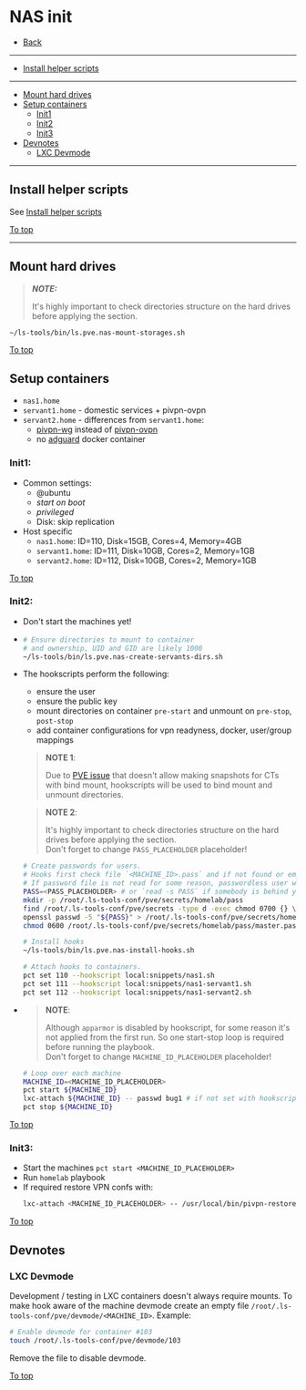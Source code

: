 # <a id="top"></a> NAS init

* [Back](readme.md)
---
* [Install helper scripts](#install-helper-scripts)
---
* [Mount hard drives](#mount-hard-drives)
* [Setup containers](#setup-containers)
  * [Init1](#setup-containers-init1)
  * [Init2](#setup-containers-init2)
  * [Init3](#setup-containers-init3)
* [Devnotes](#devnotes)
  * [LXC Devmode](#devnotes-lxc-devmode)
---

## Install helper scripts

See [Install helper scripts](../readme.md#pre-setup-install-helper-scripts)

[To top]

---

## Mount hard drives

> **_NOTE:_**
>
> It's highly important to check directories structure on the hard drives before applying the section.  

```sh
~/ls-tools/bin/ls.pve.nas-mount-storages.sh
```

[To top]

## Setup containers

* `nas1.home`
* `servant1.home` - domestic services + pivpn-ovpn
* `servant2.home` - differences from `servant1.home`:
  * [pivpn-wg](https://docs.pivpn.io/wireguard/) instead of [pivpn-ovpn](https://docs.pivpn.io/openvpn/)
  * no [adguard](https://hub.docker.com/r/adguard/adguardhome) docker container

### <a id="setup-containers-init1"></a> Init1:
* Common settings:
  * @ubuntu
  * _start on boot_
  * _privileged_
  * Disk: skip replication
* Host specific
  * `nas1.home`: ID=110, Disk=15GB, Cores=4, Memory=4GB
  * `servant1.home`: ID=111, Disk=10GB, Cores=2, Memory=1GB
  * `servant2.home`: ID=112, Disk=10GB, Cores=2, Memory=1GB

[To top]

### <a id="setup-containers-init2"></a> Init2:

* Don't start the machines yet!
* ```sh
  # Ensure directories to mount to container
  # and ownership, UID and GID are likely 1000
  ~/ls-tools/bin/ls.pve.nas-create-servants-dirs.sh
  ```
* The hookscripts perform the following:
  * ensure the user
  * ensure the public key
  * mount directories on container `pre-start` and unmount on `pre-stop`, `post-stop`
  * add container configurations for vpn readyness, docker, user/group mappings

  > **NOTE 1**:
  >
  > Due to [PVE issue](https://bugzilla.proxmox.com/show_bug.cgi?id=1007) that doesn't allow making snapshots for CTs with bind mount, hookscripts will be used to bind mount and unmount directories.

  > **NOTE 2**:
  >
  > It's highly important to check directories structure on the hard drives before applying the section.  
  > Don't forget to change `PASS_PLACEHOLDER` placeholder!

  ```sh
  # Create passwords for users.
  # Hooks first check file `<MACHINE_ID>.pass` and if not found or empty tries `master.pass`.
  # If password file is not read for some reason, passwordless user will be created.
  PASS=<PASS_PLACEHOLDER> # or `read -s PASS` if somebody is behind you shoulder
  mkdir -p /root/.ls-tools-conf/pve/secrets/homelab/pass
  find /root/.ls-tools-conf/pve/secrets -type d -exec chmod 0700 {} \;
  openssl passwd -5 "${PASS}" > /root/.ls-tools-conf/pve/secrets/homelab/pass/master.pass
  chmod 0600 /root/.ls-tools-conf/pve/secrets/homelab/pass/master.pass
  ```

  ```sh
  # Install hooks
  ~/ls-tools/bin/ls.pve.nas-install-hooks.sh
  ```

  ```sh
  # Attach hooks to containers.
  pct set 110 --hookscript local:snippets/nas1.sh
  pct set 111 --hookscript local:snippets/nas1-servant1.sh
  pct set 112 --hookscript local:snippets/nas1-servant2.sh
  ```
* > **NOTE**:
  >
  > Although `apparmor` is disabled by hookscript, for some reason it's not applied from the first run. So one start-stop loop is required before running the playbook.  
  > Don't forget to change `MACHINE_ID_PLACEHOLDER` placeholder!
  ```sh
  # Loop over each machine
  MACHINE_ID=<MACHINE_ID_PLACEHOLDER>
  pct start ${MACHINE_ID}
  lxc-attach ${MACHINE_ID} -- passwd bug1 # if not set with hookscript
  pct stop ${MACHINE_ID}
  ```

[To top]

### <a id="setup-containers-init3"></a> Init3:
* Start the machines `pct start <MACHINE_ID_PLACEHOLDER>`
* Run `homelab` playbook
* If required restore VPN confs with:
  ```sh
  lxc-attach <MACHINE_ID_PLACEHOLDER> -- /usr/local/bin/pivpn-restore.sh <GUEST_PATH_TO_BAK_PLACEHOLDER>
  ```

[To top]

## Devnotes

### <a id="devnotes-lxc-devmode"></a> LXC Devmode

Development / testing in LXC containers doesn't always require mounts. To make hook aware of the machine devmode create an empty file `/root/.ls-tools-conf/pve/devmode/<MACHINE_ID>`. Example:

```sh
# Enable devmode for container #103
touch /root/.ls-tools-conf/pve/devmode/103
```

Remove the file to disable devmode.

[To top]

[To top]: #top
